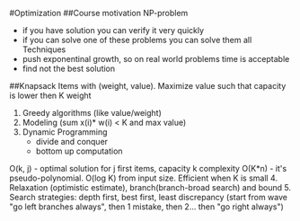 #Optimization
##Course motivation
NP-problem
 - if you have solution you can verify it very quickly
 - if you can solve one of these problems you can solve them all
Techniques
 - push exponentinal growth, so on real world problems time is acceptable
 - find not the best solution

 ##Knapsack
 Items with (weight, value). Maximize value such that capacity is lower then K weight
 1. Greedy algorithms (like value/weight)
 2. Modeling (sum x(i)* w(i) < K and max value)
 3. Dynamic Programming
 	- divide and conquer
 	- bottom up computation

 O(k, j) - optimal solution for j first items, capacity k 
 complexity O(K*n) - it's pseudo-polynomial. O(log K) from input size. Efficient when K is small
4. Relaxation (optimistic estimate), branch(branch-broad search) and bound
5. Search strategies: depth first, best first, least discrepancy (start from wave "go left branches always", then 1 mistake, then 2... then "go right always")
